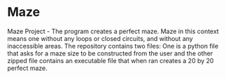 # Maze
Maze Project - The program creates a perfect maze. 
Maze in this context means one without any loops or closed circuits, and without any inaccessible areas.
The repository contains two files: One is a python file that asks for a maze size to be constructed from the user and the other
zipped file contains an executable file that when ran creates a 20 by 20 perfect maze.
